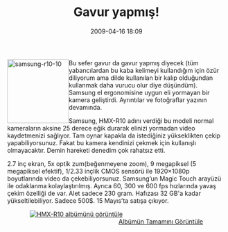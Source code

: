 ﻿---
layout: post
title: Gavur yapm&#305;&#351;!
date: 2009-04-16 18:09
comments: true
categories: []
---
<p><a href="http://onurbaykal.com.tr/wp-content/uploads/2009/04/samsungr1010.jpg"><img style="border-right-width: 0px; display: inline; border-top-width: 0px; border-bottom-width: 0px; margin-left: 0px; border-left-width: 0px; margin-right: 0px" title="samsung-r10-10" border="0" alt="samsung-r10-10" align="left" src="http://onurbaykal.com.tr/wp-content/uploads/2009/04/samsungr1010-thumb.jpg" width="142" height="147" /></a> Bu sefer gavur da gavur yapmış diyecek (tüm yabancılardan bu kaba kelimeyi kullandığım için özür diliyorum ama dilde kullanılan bir kalıp olduğundan kullanmak daha vurucu olur diye düşündüm). Samsung el ergonomisine uygun eli yormayan bir kamera geliştirdi. Ayrıntılar ve fotoğraflar yazının devamında.</p> <!--more-->  <p>Samsung, HMX-R10 adını verdiği bu modeli normal kameraların aksine 25 derece eğik durarak elinizi yormadan video kaydetmenizi sağlıyor. Tam oynar kapakla da istediğiniz yükseklikten çekip yapabiliyorsunuz. Fakat bu kamera kendinizi çekmek için kullanışlı olmayacaktır. Demin hareketi denedim çok rahatsız etti.</p>  <p>2.7 inç ekran, 5x optik zum(beğenmeyene zoom), 9 megapiksel (5 megapiksel efektif), 1/2.33 inçlik CMOS sensörü ile 1920×1080p boyutlarında video da çekebiliyorsunuz. Samsung’un Magic Touch arayüzü ile odaklanma kolaylaştırılmış. Ayrıca 60, 300 ve 600 fps hızlarında yavaş çekim özelliği de var. Alet sadece 230 gram. Hafızası 32 GB'a kadar yükseltilebiliyor. Sadece 500$. 15 Mayıs’ta satışa çıkıyor.</p>  <div style="padding-bottom: 0px; margin: 0px auto; padding-left: 0px; width: 400px; padding-right: 0px; display: block; float: none; padding-top: 0px" id="scid:66721397-FF69-4ca6-AEC4-17E6B3208830:5c94c57c-dc89-4ff8-b931-99b3a60d7143" class="wlWriterEditableSmartContent"><a style="border:0px" href="http://cid-b4d37b202b543075.skydrive.live.com/redir.aspx?page=browse&amp;resid=B4D37B202B543075!1881&amp;ct=photos"><img style="border:0px" alt="HMX-R10 alb&uuml;m&uuml;n&uuml; g&ouml;r&uuml;nt&uuml;le" src="http://onurbaykal.com.tr/wp-content/uploads/2009/04/inlinerepresentation02128c7ba10c440da35743f25d63520a.jpg" /></a><div style="width:400px;text-align:right;" ><a href="http://cid-b4d37b202b543075.skydrive.live.com/redir.aspx?page=browse&amp;resid=B4D37B202B543075!1881&amp;ct=photos">Alb&uuml;m&uuml;n Tamamını G&ouml;r&uuml;nt&uuml;le</a></div></div>
